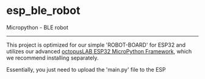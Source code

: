 # esp_ble_robot

Micropython - BLE robot

---

This project is optimized for our simple 'ROBOT-BOARD' for ESP32 and utilizes our advanced [octopusLAB ESP32 MicroPython Framework](https://github.com/octopuslab-cz/esp32_micropython_framework), 
which we recommend installing separately. 

Essentially, you just need to upload the 'main.py' file to the ESP

